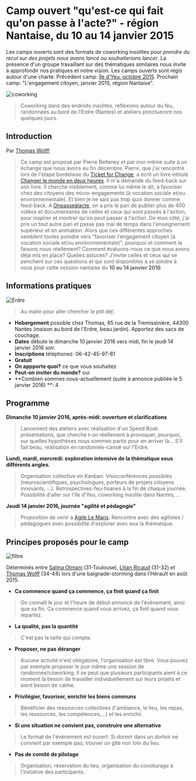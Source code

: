 # Camp ouvert "qu'est-ce qui fait qu'on passe à l'acte?" - région Nantaise, du 10 au 14 janvier 2015

Les camps ouverts sont des formats de coworking insolites pour *prendre du recul sur des projets nous avons lancé ou souhaiterions lancer*. La présence d'un groupe travaillant sur des thématiques similaires nous invite à approfondir nos pratiques et notre vision. Les camps ouverts sont régis autour d'une charte. Précédent camp: [île d'Yeu, octobre 2015](http://multibao.org/WolffThomas/perles_gestion_projets/contributions/passe/Camp_ouvert_oct15.md). Prochain camp: "L'engagement citoyen, janvier 2015, région Nantaise". 

![coworking](https://framapic.org/ZFf0tQCcfpLA/yU7gwcoXC8N5.jpg)
> Coworking dans des endroits insolites, réflexions autour du feu, randonnées au bord de l'Erdre (Nantes) et ateliers ponctueront nos quelques jours. 

## Introduction

Par [Thomas Wolff](https://fr.linkedin.com/in/thomas-wolff-a8aa41a5):

> Ce camp est proposé par Pierre Belleney et par moi-même suite à un échange que nous avons eu fin décembre. Pierre, que j'ai rencontré lors de l'étape bordelaise du [Ticket for Change](www.ticketforchange.org/), a écrit un livre intitulé [Changer le monde en deux heures](https://www.facebook.com/en2heures). Il m'a demandé du feed-back sur son livre. Il cherche visiblement, comme lui même le dit, à favoriser chez des citoyens des micro-engagements (à vocation sociale et/ou environnementale). Et bien je ne sais pas trop quoi donner comme feed-back. A [Onpasseàlacte](http://onpassealacte.fr), on a pris le pari de publier plus de 400 vidéos et documentaires de celles et ceux qui sont passés à l'action, pour inspirer et montrer qu'on peut passer à l'action. De mon côté, j'ai pris un tout autre pari et passe pas mal de temps dans l'enseignement supérieur et en animation. Alors que ces différentes approches semblent toutes poindre vers "favoriser l'engagement citoyen (à vocation sociale et/ou environnementale)", pourquoi et comment le faisons nous réellement? Comment évaluons-nous ce que nous avons déjà mis en place? Quelles astuces? J'invite celles et ceux qui se penchent sur ces questions et qui sont disponibles à se joindre à nous pour cette session nantaise du **10 au 14 janvier 2016**. 

## Informations pratiques

![Erdre](http://p1.storage.canalblog.com/15/09/781963/71427618.jpg)
> Au matin pour aller chercher le ptit déj'. 

* **Hebergement** possible chez Thomas, 65 rue de la Tremissinière, 44300 Nantes (maison au bord de l'Erdre, beau jardin). Apportez des sacs de couchage. 
* **Dates** débute le dimanche 10 janvier 2016 vers midi, fin le jeudi 14 janvier 2016 soir.
* **Inscriptions** téléphonez: 06-42-45-97-81
* **Gratuit** 
* **On appporte quoi?** ce que vous souhaitez
* **Peut-on inviter du monde?** oui
* **Combien sommes nous-actuellement (suite à annonce publiée le 5 janvier 2016) **: 4

## Programme 

**Dimanche 10 janvier 2016, après-midi: ouverture et clarifications**

> Lancement des ateliers avec réalisation d'un Speed Boat: présentations, que cherche t-on réellement à provoquer, pourquoi, sur quelles hypothèses nous sommes partis pour en arriver là... S'il fait beau, réalisation en randonnée-canoë sur l'Erdre. 

**Lundi, mardi, mercredi: exploration intensive de la thématique sous différents angles.**

> Organisation collective en Kanban. Visioconférences possibles (neuroscientifiques, psychologues, porteurs de projets citoyens innovants, ...). Retrospectives-feu-tisanes à la fin de chaque journée. Possibilité d'aller sur l'île d'Yeu, coworking insolite dans Nantes, ...

**Jeudi 14 janvier 2016, journée "agilité et pédagogie"**

> Proposition de venir à [Agile Le Mans](http://agile-mans.org/#programme). Rencontre avec des agilistes / pédagogues avec possibilité d'explorer avec eux la thématique. 

## Principes proposés pour le camp

![filtre](http://media1.coffee-webstore.com/themes/cupandco_v3/img/scat/filtre-cafetiere.jpg)

Déterminés entre [Salma Otmani](fr.viadeo.com/fr/profile/salma.otmani) (31-Toulouse), [Lilian Ricaud](www.lilianricaud.com) (31-32) et [Thomas Wolff](http://twitter.com/thom_wolff) (34-44) lors d'une baignade-storming dans l'Hérault en août 2015.

* **Ca commence quand ça commence, ça finit quand ça finit**

> On connaît le jour et l'heure de début annoncé de l'évènement, ainsi que sa fin. Ca commence quand vous arrivez, ça finit quand vous repartez. 

* **La qualité, pas la quantité**

> C'est pas la taille qui compte.

* **Proposer, ne pas déranger**

> Aucune activité n'est obligatoire, l'organisation est libre. Vous pouvez par exemple proposer le jour même une session de randonnée/coworking. Il se peut que plusieurs participants aient à ce moment là besoin de travailler individuellement sur leurs projets et aient besoin de calme.

* **Privilégier, favoriser, enrichir les biens communs**

> Bénéficier des ressources collectives (l'ambiance, le lieu, les repas, les ressources, les compétences,...) et les enrichir. 

* **Si une situation ne convient pas, construire une alternative**

> Le format de l'évènement est ouvert. Si dormir dans un dortoir ne convient par exemple pas, trouver un gîte non loin du lieu. 
* **Pas de comité de pilotage**

> Organisation, réservation du lieu, organisation du covoiturage à l'initiative des participants.
